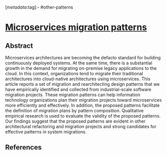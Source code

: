 <!-- deno-fmt-ignore-start -->

[_metadata_:tag]:- #other-patterns

<!-- deno-fmt-ignore-end -->

# [Microservices migration patterns](https://doi.org/10.1002/spe.2608)

## Abstract

Microservices architectures are becoming the defacto standard for building
continuously deployed systems. At the same time, there is a substantial growth
in the demand for migrating on-premise legacy applications to the cloud. In this
context, organizations tend to migrate their traditional architectures into
cloud-native architectures using microservices. This article reports a set of
migration and rearchitecting design patterns that we have empirically identified
and collected from industrial-scale software migration projects. These migration
patterns can help information technology organizations plan their migration
projects toward microservices more efficiently and effectively. In addition, the
proposed patterns facilitate the definition of migration plans by pattern
composition. Qualitative empirical research is used to evaluate the validity of
the proposed patterns. Our findings suggest that the proposed patterns are
evident in other architectural refactoring and migration projects and strong
candidates for effective patterns in system migrations.

## References
